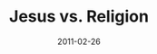 ---
layout: message
category: message
series: "Heavy-Weights"
title: "Jesus vs. Religion"
date: 2011-02-26
message_id: 660
---